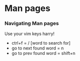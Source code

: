 # Man pages
### Navigating Man pages
Use your vim keys harry!
* ctrl+f = / [word to search for]
* go to next found word = n
* go to prev found word = shift+n
